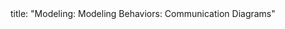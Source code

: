 <frontmatter>
title: "Modeling: Modeling Behaviors: Communication Diagrams"
</frontmatter>

<include src="index-body.md" boilerplate />
